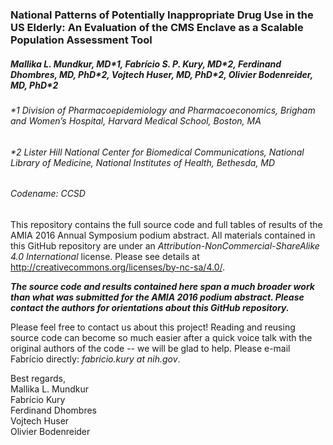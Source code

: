 ### National Patterns of Potentially Inappropriate Drug Use in the US Elderly: An Evaluation of the CMS Enclave as a Scalable Population Assessment Tool
##### Mallika L. Mundkur, MD\*1, Fabrício S. P. Kury, MD\*2, Ferdinand Dhombres, MD, PhD\*2, Vojtech Huser, MD, PhD\*2, Olivier Bodenreider, MD, PhD\*2
###### \*1 Division of Pharmacoepidemiology and Pharmacoeconomics, Brigham and Women’s Hospital, Harvard Medical School, Boston, MA
###### \*2 Lister Hill National Center for Biomedical Communications, National Library of Medicine, National Institutes of Health, Bethesda, MD
###### _Codename: CCSD_
  
This repository contains the full source code and full tables of results of the AMIA 2016 Annual Symposium podium abstract. All materials contained in this GitHub repository are under an _Attribution-NonCommercial-ShareAlike 4.0 International_ license. Please see details at http://creativecommons.org/licenses/by-nc-sa/4.0/.  
  
**_The source code and results contained here span a much broader work than what was submitted for the AMIA 2016 podium abstract. Please contact the authors for orientations about this GitHub repository._**  

Please feel free to contact us about this project! 
Reading and reusing source code can become so much easier after a quick voice talk with the original authors of the code -- we will be glad to help. Please e-mail Fabrício directly: *fabricio.kury at nih.gov*.  
  
Best regards,  
Mallika L. Mundkur  
Fabrício Kury  
Ferdinand Dhombres  
Vojtech Huser  
Olivier Bodenreider
